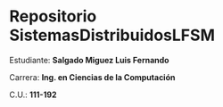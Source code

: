 # Repositorio SistemasDistribuidosLFSM

Estudiante: **Salgado Miguez Luis Fernando**

Carrera: **Ing. en Ciencias de la Computación**

C.U.: **111-192**
